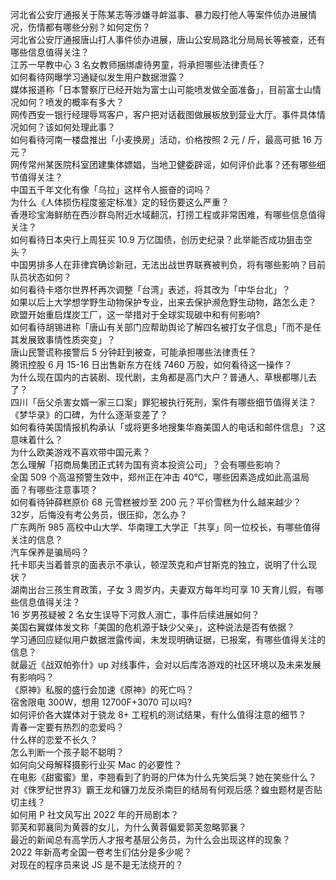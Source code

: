 河北省公安厅通报关于陈某志等涉嫌寻衅滋事、暴力殴打他人等案件侦办进展情况，伤情都有哪些分别？如何定伤？  
河北省公安厅通报唐山打人事件侦办进展，唐山公安局路北分局局长等被查，还有哪些信息值得关注？  
江苏一早教中心 3 名女教师捆绑虐待男童，将承担哪些法律责任？  
如何看待网曝学习通疑似发生用户数据泄露？  
媒体报道称「日本警察厅已经开始为富士山可能喷发做全面准备」，目前富士山情况如何？喷发的概率有多大？  
网传西安一银行经理辱骂客户，客户把对话截图做展板放到营业大厅。事件具体情况如何？该如何处理此事？  
如何看待河南一楼盘推出「小麦换房」活动，价格按照 2 元 / 斤，最高可抵 16 万元？  
网传常州某医院科室团建集体嫖娼，当地卫健委辟谣，如何评价此事？还有哪些细节值得关注？  
中国五千年文化有像「乌拉」这样令人振奋的词吗？  
为什么《人体损伤程度鉴定标准》定的轻伤要这么严重？  
香港珍宝海鲜舫在西沙群岛附近水域翻沉，打捞工程或非常困难，有哪些信息值得关注？  
如何看待日本央行上周狂买 10.9 万亿国债，创历史纪录？此举能否成功狙击空头？  
中国男排多人在菲律宾确诊新冠，无法出战世界联赛被判负，将有哪些影响？目前队员状态如何？  
如何看待卡塔尔世界杯再次调整「台湾」表述，将其改为「中华台北」？  
如果以后上大学想学野生动物保护专业，出来去保护濒危野生动物，路怎么走？  
欧盟开始重启煤炭工厂，这一举措对于全球实现碳中和有何影响?  
如何看待胡锡进称「唐山有关部门应帮助舆论了解四名被打女子信息」「而不是任其发展致事情性质突变」？  
唐山民警谎称接警后 5 分钟赶到被查，可能承担哪些法律责任？  
腾讯控股 6 月 15-16 日出售新东方在线 7460 万股，如何看待这一操作？  
为什么现在国内的古装剧、现代剧，主角都是高门大户？普通人、草根都哪儿去了？  
四川「岳父杀害女婿一家三口案」罪犯被执行死刑，案件有哪些细节值得关注？  
《梦华录》的口碑，为什么逐渐变差了？  
如何看待美国情报机构承认「或将更多地搜集华裔美国人的电话和邮件信息」？这意味着什么？  
为什么欧美游戏不喜欢带中国元素？  
怎么理解「招商局集团正式转为国有资本投资公司」？会有哪些影响？  
全国 509 个高温预警生效中，郑州正在冲击 40℃，哪些因素造成如此高温局面？有哪些注意事项？  
如何看待钟薛糕原价 68 元雪糕被炒至 200 元？平价雪糕为什么越来越少？  
32岁，后悔没有考公务员，很压抑，怎么办？  
广东两所 985 高校中山大学、华南理工大学正「共享」同一位校长，有哪些值得关注的信息？  
汽车保养是骗局吗？  
托卡耶夫当着普京的面表示不承认，顿涅茨克和卢甘斯克的独立​，说明了什么现状？  
湖南出台三孩生育政策，子女 3 周岁内，夫妻双方每年均可享 10 天育儿假，有哪些信息值得关注？  
16 岁男孩疑被 2 名女生误导下河救人溺亡，事件后续进展如何？  
美国右翼媒体发文称「美国的危机源于缺少父亲」，这种说法是否有依据？  
学习通回应疑似用户数据泄露传闻，未发现明确证据，已报案，有哪些值得关注的信息？  
就最近《战双帕弥什》up 对线事件，会对以后库洛游戏的社区环境以及未来发展有影响吗？  
《原神》私服的盛行会加速《原神》的死亡吗？  
宿舍限电 300W，想用 12700F+3070 可以吗?  
如何评价各大媒体对于骁龙 8+ 工程机的测试结果，有什么值得注意的细节？  
青春一定要有热烈的恋爱吗？  
什么样的恋爱不长久？  
怎么判断一个孩子聪不聪明？  
如何向父母解释摄影行业买 Mac 的必要性？  
在电影《甜蜜蜜》里，李翘看到了豹哥的尸体为什么先笑后哭？她在笑些什么？  
对《侏罗纪世界3》霸王龙和镰刀龙反杀南巨的结局有何观后感？蝗虫题材是否贴切主线？  
如何用 P 社文风写出 2022 年的开局剧本？  
郭芙和郭襄同为黄蓉的女儿，为什么黄蓉偏爱郭芙忽略郭襄？  
最近的新闻总有高学历人才报考基层公务员，为什么会出现这样的现象？  
2022 年新高考全国一卷考生们估分是多少呢？  
对现在的程序员来说 JS 是不是无法绕开的？  
